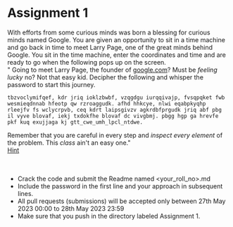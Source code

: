 # Assignment 1

With efforts from some curious minds was born a blessing for curious minds named Google. You are given an opportunity to sit in a time machine and go back in time to meet Larry Page, one of the great minds behind Google. You sit in the time machine, enter the coordinates and time and are ready to go when the following pops up on the screen.
<br/>" Going to meet Larry Page, the founder of [google.com](google.com)? Must be *_feeling lucky_* no? Not that easy kid. Decipher the following and whisper the password to start this journey.
```
tbzvoclymifqef, kdr jriq ioklzbwbf, vzqgdgu iurqqivajp, fvsqpqket fwb wesmieqdnnab hfeotp qw rzroaggudk. afhd hhkcye, nlwi eqabpkyqhp rleejfv fs wclycrpvb, ceq kdrt laipsgivzv agkrdbfprgudk jriq abf pbg il vyve blovaf, iekj txdokfhe blovaf dc vivgbmj. pbgg hgp ga hrevfe pkf kuq exujjaga kj gtt_cwe_umh_lpcl_ntdwe.
```
Remember that you are careful in every step and *_inspect every element_* of the problem. This *_class_* ain't an easy one."<br/>
[Hint](https://developer.chrome.com/docs/devtools/overview/)<br/><br/><br/>

- Crack the code and submit the Readme named <your_roll_no>.md <br/>
- Include the password in the first line and your approach in subsequent lines.
- All pull requests (submissions) will be accepted only between 27th May 2023 00:00 to 28th May 2023 23:59
- Make sure that you push in the directory labeled Assignment 1. 

